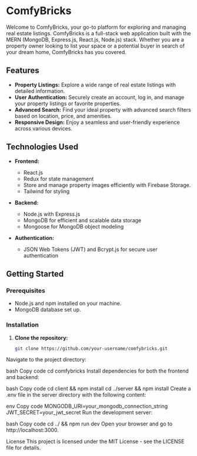 # ComfyBricks

Welcome to ComfyBricks, your go-to platform for exploring and managing real estate listings. ComfyBricks is a full-stack web application built with the MERN (MongoDB, Express.js, React.js, Node.js) stack. Whether you are a property owner looking to list your space or a potential buyer in search of your dream home, ComfyBricks has you covered.

## Features

- **Property Listings:** Explore a wide range of real estate listings with detailed information.
- **User Authentication:** Securely create an account, log in, and manage your property listings or favorite properties.
- **Advanced Search:** Find your ideal property with advanced search filters based on location, price, and amenities.
- **Responsive Design:** Enjoy a seamless and user-friendly experience across various devices.

## Technologies Used

- **Frontend:**
  - React.js
  - Redux for state management
  - Store and manage property images efficiently with Firebase Storage.
  - Tailwind for styling

- **Backend:**
  - Node.js with Express.js
  - MongoDB for efficient and scalable data storage
  - Mongoose for MongoDB object modeling

- **Authentication:**
  - JSON Web Tokens (JWT) and Bcrypt.js for secure user authentication

## Getting Started

### Prerequisites

- Node.js and npm installed on your machine.
- MongoDB database set up.

### Installation

1. **Clone the repository:**
   ```bash
   git clone https://github.com/your-username/comfybricks.git
Navigate to the project directory:

bash
Copy code
cd comfybricks
Install dependencies for both the frontend and backend:

bash
Copy code
cd client && npm install
cd ../server && npm install
Create a .env file in the server directory with the following content:

env
Copy code
MONGODB_URI=your_mongodb_connection_string
JWT_SECRET=your_jwt_secret
Run the development server:

bash
Copy code
cd ../ && npm run dev
Open your browser and go to http://localhost:3000.

License
This project is licensed under the MIT License - see the LICENSE file for details.
